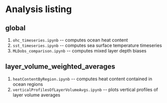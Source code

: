 # Analysis listing

## global
 1. `ohc_timeseries.ipynb` -- computes ocean heat content
 2. `sst_timeseries.ipynb` -- computes sea surface temperature timeseries
 3. `MLDobs_comparison.ipynb` -- computes mixed layer depth biases

## layer_volume_weighted_averages
 1. `heatContentByRegion.ipynb` -- computes heat content contained in ocean regions
 2. `verticalProfilesOfLayerVolumeAvgs.ipynb` -- plots vertical profiles of layer volume averages
